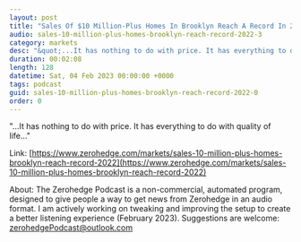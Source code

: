 ```yaml
---
layout: post
title: "Sales Of $10 Million-Plus Homes In Brooklyn Reach A Record In 2022"
audio: sales-10-million-plus-homes-brooklyn-reach-record-2022-3
category: markets
desc: "&quot;...It has nothing to do with price. It has everything to do with quality of life...&quot;"
duration: 00:02:08
length: 128
datetime: Sat, 04 Feb 2023 00:00:00 +0000
tags: podcast
guid: sales-10-million-plus-homes-brooklyn-reach-record-2022-0
order: 0
---
```

&quot;...It has nothing to do with price. It has everything to do with quality of life...&quot;

Link: [https://www.zerohedge.com/markets/sales-10-million-plus-homes-brooklyn-reach-record-2022](https://www.zerohedge.com/markets/sales-10-million-plus-homes-brooklyn-reach-record-2022)

About: The Zerohedge Podcast is a non-commercial, automated program, designed to give people a way to get news from Zerohedge in an audio format.  I am actively working on tweaking and improving the setup to create a better listening experience (February 2023).  Suggestions are welcome: [zerohedgePodcast@outlook.com](mailto:zerohedgePodcast@outlook.com)